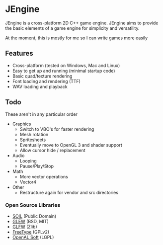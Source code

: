 # JEngine

JEngine is a cross-platform 2D C++ game engine. JEngine aims to provide the basic
elements of a game engine for simplicity and versatility.

At the moment, this is mostly for me so I can write games more easily

## Features

* Cross-platform (tested on Windows, Mac and Linux)
* Easy to get up and running (minimal startup code)
* Basic quad/texture rendering
* Font loading and rendering (TTF)
* WAV loading and playback

## Todo

These aren't in any particular order

* Graphics
  * Switch to VBO's for faster rendering
  * Mesh rotation
  * Spritesheets
  * Eventually move to OpenGL 3 and shader support
  * Allow cursor hide / replacement
* Audio
  * Looping
  * Pause/Play/Stop
* Math
  * More vector operations
  * Vector4
* Other
  * Restructure again for vendor and src directories

### Open Source Libraries

* [SOIL](https://www.lonesock.net/soil.html) (Public Domain)
* [GLEW](http://glew.sourceforge.net/) (BSD, MIT)
* [GLFW](https://glfw.org) (Zlib)
* [FreeType](https://www.freetype.org) (GPLv2)
* [OpenAL Soft](https://github.com/kcat/openal-soft) (LGPL)
